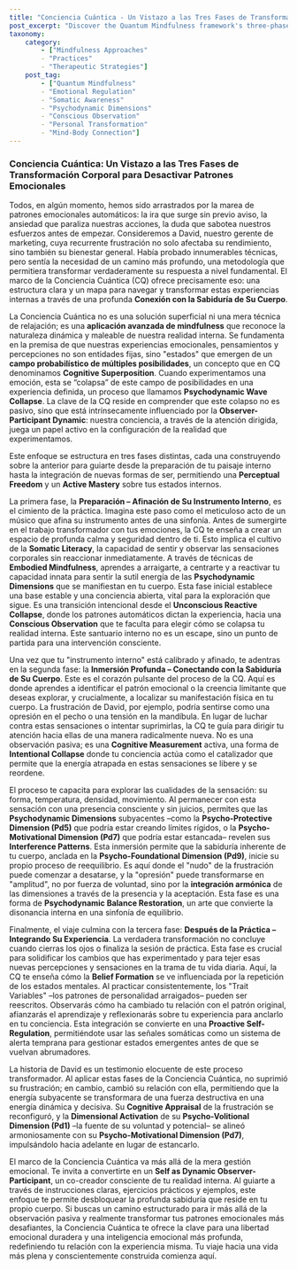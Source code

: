 ```yaml
---
title: "Conciencia Cuántica - Un Vistazo a las Tres Fases de Transformación Corporal para Desactivar Patrones Emocionales"
post_excerpt: "Discover the Quantum Mindfulness framework's three-phase journey to transform automatic emotional patterns. This approach, rooted in the body's wisdom, guides you from internal preparation to deep somatic immersion and lasting integration, empowering you to consciously reshape your emotional reality."
taxonomy:
    category:
        - ["Mindfulness Approaches"
        - "Practices"
        - "Therapeutic Strategies"]
    post_tag:
        - ["Quantum Mindfulness"
        - "Emotional Regulation"
        - "Somatic Awareness"
        - "Psychodynamic Dimensions"
        - "Conscious Observation"
        - "Personal Transformation"
        - "Mind-Body Connection"]
---
```

### Conciencia Cuántica: Un Vistazo a las Tres Fases de Transformación Corporal para Desactivar Patrones Emocionales

Todos, en algún momento, hemos sido arrastrados por la marea de patrones emocionales automáticos: la ira que surge sin previo aviso, la ansiedad que paraliza nuestras acciones, la duda que sabotea nuestros esfuerzos antes de empezar. Consideremos a David, nuestro gerente de marketing, cuya recurrente frustración no solo afectaba su rendimiento, sino también su bienestar general. Había probado innumerables técnicas, pero sentía la necesidad de un camino más profundo, una metodología que permitiera transformar verdaderamente su respuesta a nivel fundamental. El marco de la Conciencia Cuántica (CQ) ofrece precisamente eso: una estructura clara y un mapa para navegar y transformar estas experiencias internas a través de una profunda **Conexión con la Sabiduría de Su Cuerpo**.

La Conciencia Cuántica no es una solución superficial ni una mera técnica de relajación; es una **aplicación avanzada de mindfulness** que reconoce la naturaleza dinámica y maleable de nuestra realidad interna. Se fundamenta en la premisa de que nuestras experiencias emocionales, pensamientos y percepciones no son entidades fijas, sino "estados" que emergen de un **campo probabilístico de múltiples posibilidades**, un concepto que en CQ denominamos **Cognitive Superposition**. Cuando experimentamos una emoción, esta se “colapsa” de este campo de posibilidades en una experiencia definida, un proceso que llamamos **Psychodynamic Wave Collapse**. La clave de la CQ reside en comprender que este colapso no es pasivo, sino que está intrínsecamente influenciado por la **Observer-Participant Dynamic**: nuestra conciencia, a través de la atención dirigida, juega un papel activo en la configuración de la realidad que experimentamos.

Este enfoque se estructura en tres fases distintas, cada una construyendo sobre la anterior para guiarte desde la preparación de tu paisaje interno hasta la integración de nuevas formas de ser, permitiendo una **Perceptual Freedom** y un **Active Mastery** sobre tus estados internos.

La primera fase, la **Preparación – Afinación de Su Instrumento Interno**, es el cimiento de la práctica. Imagina este paso como el meticuloso acto de un músico que afina su instrumento antes de una sinfonía. Antes de sumergirte en el trabajo transformador con tus emociones, la CQ te enseña a crear un espacio de profunda calma y seguridad dentro de ti. Esto implica el cultivo de la **Somatic Literacy**, la capacidad de sentir y observar las sensaciones corporales sin reaccionar inmediatamente. A través de técnicas de **Embodied Mindfulness**, aprendes a arraigarte, a centrarte y a reactivar tu capacidad innata para sentir la sutil energía de las **Psychodynamic Dimensions** que se manifiestan en tu cuerpo. Esta fase inicial establece una base estable y una conciencia abierta, vital para la exploración que sigue. Es una transición intencional desde el **Unconscious Reactive Collapse**, donde los patrones automáticos dictan la experiencia, hacia una **Conscious Observation** que te faculta para elegir cómo se colapsa tu realidad interna. Este santuario interno no es un escape, sino un punto de partida para una intervención consciente.

Una vez que tu "instrumento interno" está calibrado y afinado, te adentras en la segunda fase: la **Inmersión Profunda – Conectando con la Sabiduría de Su Cuerpo**. Este es el corazón pulsante del proceso de la CQ. Aquí es donde aprendes a identificar el patrón emocional o la creencia limitante que deseas explorar, y crucialmente, a localizar su manifestación física en tu cuerpo. La frustración de David, por ejemplo, podría sentirse como una opresión en el pecho o una tensión en la mandíbula. En lugar de luchar contra estas sensaciones o intentar suprimirlas, la CQ te guía para dirigir tu atención hacia ellas de una manera radicalmente nueva. No es una observación pasiva; es una **Cognitive Measurement** activa, una forma de **Intentional Collapse** donde tu conciencia actúa como el catalizador que permite que la energía atrapada en estas sensaciones se libere y se reordene.

El proceso te capacita para explorar las cualidades de la sensación: su forma, temperatura, densidad, movimiento. Al permanecer con esta sensación con una presencia consciente y sin juicios, permites que las **Psychodynamic Dimensions** subyacentes –como la **Psycho-Protective Dimension (Pd5)** que podría estar creando límites rígidos, o la **Psycho-Motivational Dimension (Pd7)** que podría estar estancada– revelen sus **Interference Patterns**. Esta inmersión permite que la sabiduría inherente de tu cuerpo, anclada en la **Psycho-Foundational Dimension (Pd9)**, inicie su propio proceso de reequilibrio. Es aquí donde el "nudo" de la frustración puede comenzar a desatarse, y la "opresión" puede transformarse en "amplitud", no por fuerza de voluntad, sino por la **integración armónica** de las dimensiones a través de la presencia y la aceptación. Esta fase es una forma de **Psychodynamic Balance Restoration**, un arte que convierte la disonancia interna en una sinfonía de equilibrio.

Finalmente, el viaje culmina con la tercera fase: **Después de la Práctica – Integrando Su Experiencia**. La verdadera transformación no concluye cuando cierras los ojos o finaliza la sesión de práctica. Esta fase es crucial para solidificar los cambios que has experimentado y para tejer esas nuevas percepciones y sensaciones en la trama de tu vida diaria. Aquí, la CQ te enseña cómo la **Belief Formation** se ve influenciada por la repetición de los estados mentales. Al practicar consistentemente, los "Trait Variables" –los patrones de personalidad arraigados– pueden ser reescritos. Observarás cómo ha cambiado tu relación con el patrón original, afianzarás el aprendizaje y reflexionarás sobre tu experiencia para anclarlo en tu conciencia. Esta integración se convierte en una **Proactive Self-Regulation**, permitiéndote usar las señales somáticas como un sistema de alerta temprana para gestionar estados emergentes antes de que se vuelvan abrumadores.

La historia de David es un testimonio elocuente de este proceso transformador. Al aplicar estas fases de la Conciencia Cuántica, no suprimió su frustración; en cambio, cambió su relación con ella, permitiendo que la energía subyacente se transformara de una fuerza destructiva en una energía dinámica y decisiva. Su **Cognitive Appraisal** de la frustración se reconfiguró, y la **Dimensional Activation** de su **Psycho-Volitional Dimension (Pd1)** –la fuente de su voluntad y potencial– se alineó armoniosamente con su **Psycho-Motivational Dimension (Pd7)**, impulsándolo hacia adelante en lugar de estancarlo.

El marco de la Conciencia Cuántica va más allá de la mera gestión emocional. Te invita a convertirte en un **Self as Dynamic Observer-Participant**, un co-creador consciente de tu realidad interna. Al guiarte a través de instrucciones claras, ejercicios prácticos y ejemplos, este enfoque te permite desbloquear la profunda sabiduría que reside en tu propio cuerpo. Si buscas un camino estructurado para ir más allá de la observación pasiva y realmente transformar tus patrones emocionales más desafiantes, la Conciencia Cuántica te ofrece la clave para una libertad emocional duradera y una inteligencia emocional más profunda, redefiniendo tu relación con la experiencia misma. Tu viaje hacia una vida más plena y conscientemente construida comienza aquí.